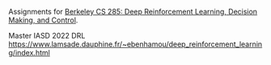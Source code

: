 Assignments for [Berkeley CS 285: Deep Reinforcement Learning, Decision Making, and Control](http://rail.eecs.berkeley.edu/deeprlcourse/).

Master IASD 2022 DRL https://www.lamsade.dauphine.fr/~ebenhamou/deep_reinforcement_learning/index.html